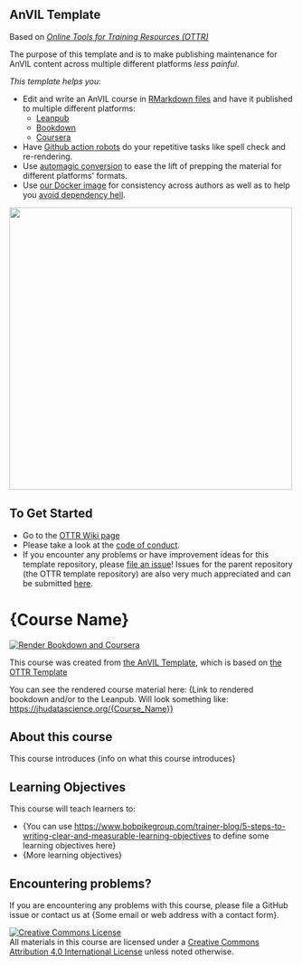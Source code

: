 <!--Delete this section below upon using the template-->

## AnVIL Template

Based on [_Online Tools for Training Resources (OTTR)_](https://github.com/jhudsl/OTTR_Template)

The purpose of this template and is to make publishing maintenance for AnVIL content across multiple different platforms _less painful_.

_This template helps you_:   

- Edit and write an AnVIL course in [RMarkdown files](https://rmarkdown.rstudio.com/) and have it published to multiple different platforms:
  - [Leanpub](https://leanpub.com/bookstore?type=course)
  - [Bookdown](https://bookdown.org/)
  - [Coursera](https://www.coursera.org/)
- Have [Github action robots](https://github.com/jhudsl/OTTR_Template/wiki/How-to-set-up-and-customize-GitHub-actions-robots) do your repetitive tasks like spell check and re-rendering. 
- Use [automagic conversion](https://github.com/jhudsl/ottrpal) to ease the lift of prepping the material for different platforms' formats.
- Use [our Docker image](https://hub.docker.com/repository/docker/jhudsl/course_template) for consistency across authors as well as to help you [avoid dependency hell](https://en.wikipedia.org/wiki/Dependency_hell). 

<img src="https://docs.google.com/presentation/d/18k_QN7l6zqZQXoiRfKWzcYFXNXJJEo6j4daYGoc3UcU/export/png?id=18k_QN7l6zqZQXoiRfKWzcYFXNXJJEo6j4daYGoc3UcU&pageid=gf4fcf6569c_2_29" width="500"/>

## To Get Started
- Go to the [OTTR Wiki page](https://github.com/jhudsl/OTTR_Template/wiki/Getting-started)
- Please take a look at the [code of conduct](./code_of_conduct.md).
- If you encounter any problems or have improvement ideas for this template repository, please [file an issue](https://github.com/jhudsl/AnVIL_bookdown_style/issues/new/choose)! Issues for the parent repository (the OTTR template repository) are also very much appreciated and can be submitted [here](https://github.com/jhudsl/OTTR_Template/issues/new/choose).

<!--Delete everything above this line upon using the template-->

# {Course Name}

[![Render Bookdown and Coursera](https://github.com/jhudsl/OTTR_Template/actions/workflows/render-all.yml/badge.svg)](https://github.com/jhudsl/OTTR_Template/actions/workflows/render-all.yml)

This course was created from [the AnVIL Template](https://github.com/jhudsl/AnVIL_bookdown_style), which is based on [the OTTR Template](https://github.com/jhudsl/OTTR_Template)

You can see the rendered course material here: {Link to rendered bookdown and/or to the Leanpub. Will look something like: https://jhudatascience.org/{Course_Name}}

## About this course

This course introduces {info on what this course introduces}

## Learning Objectives

This course will teach learners to:  

- {You can use https://www.bobpikegroup.com/trainer-blog/5-steps-to-writing-clear-and-measurable-learning-objectives to define some learning objectives here}
- {More learning objectives}

## Encountering problems?

If you are encountering any problems with this course, please file a GitHub issue or contact us at {Some email or web address with a contact form}.

<a rel="license" href="http://creativecommons.org/licenses/by/4.0/"><img alt="Creative Commons License" style="border-width:0" src="https://i.creativecommons.org/l/by/4.0/88x31.png" /></a><br />All materials in this course are licensed under a <a rel="license" href="http://creativecommons.org/licenses/by/4.0/">Creative Commons Attribution 4.0 International License</a> unless noted otherwise.
